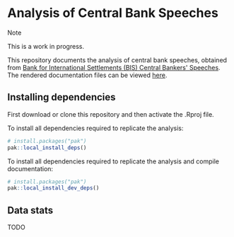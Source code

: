 
# Analysis of Central Bank Speeches

> [!NOTE]
> This is a work in progress.

This repository documents the analysis of central bank speeches,
obtained from [Bank for International Settlements (BIS) Central Bankers'
Speeches](https://www.bis.org/cbspeeches/index.htm?m=60). The rendered
documentation files can be viewed
[here](https://adamoshen.github.io/cbspeeches/).

## Installing dependencies

First download or clone this repository and then activate the .Rproj
file.

To install all dependencies required to replicate the analysis:

``` r
# install.packages("pak")
pak::local_install_deps()
```

To install all dependencies required to replicate the analysis and
compile documentation:

``` r
# install.packages("pak")
pak::local_install_dev_deps()
```

## Data stats

TODO
